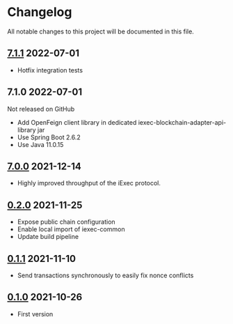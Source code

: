 # Changelog

All notable changes to this project will be documented in this file.

## [7.1.1](https://github.com/iExecBlockchainComputing/iexec-blockchain-adapter-api/releases/tag/v7.1.1) 2022-07-01

* Hotfix integration tests

## 7.1.0 2022-07-01

Not released on GitHub

* Add OpenFeign client library in dedicated iexec-blockchain-adapter-api-library jar
* Use Spring Boot 2.6.2
* Use Java 11.0.15

## [7.0.0](https://github.com/iExecBlockchainComputing/iexec-blockchain-adapter-api/releases/tag/v7.0.0) 2021-12-14

* Highly improved throughput of the iExec protocol.

## [0.2.0](https://github.com/iExecBlockchainComputing/iexec-blockchain-adapter-api/releases/tag/v0.2.0) 2021-11-25

* Expose public chain configuration
* Enable local import of iexec-common
* Update build pipeline

## [0.1.1](https://github.com/iExecBlockchainComputing/iexec-blockchain-adapter-api/releases/tag/0.1.1) 2021-11-10

* Send transactions synchronously to easily fix nonce conflicts

## [0.1.0](https://github.com/iExecBlockchainComputing/iexec-blockchain-adapter-api/releases/tag/0.1.0) 2021-10-26

* First version

